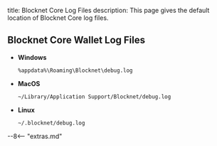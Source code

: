 title: Blocknet Core Log Files
description: This page gives the default location of Blocknet Core log files.

## Blocknet Core Wallet Log Files

- **Windows**
	```
	%appdata%\Roaming\Blocknet\debug.log
	```
- **MacOS**
	```
	~/Library/Application Support/Blocknet/debug.log
	```
- **Linux**
	```
	~/.blocknet/debug.log
	```


<script type="text/javascript">
// read instructions for related links in ../snippets/extras.md
var relatedLinks = [];
</script>

--8<-- "extras.md"





